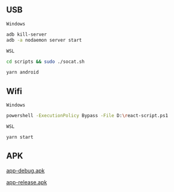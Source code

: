 ## USB
`Windows`
```bash
adb kill-server
adb -a nodaemon server start
```
`WSL`
```bash
cd scripts && sudo ./socat.sh
```
```bash
yarn android
```

## Wifi
`Windows`
```bash
powershell -ExecutionPolicy Bypass -File D:\react-script.ps1
```
`WSL`
```bash
yarn start
```

## APK
[app-debug.apk](./android/app/build/outputs/apk/debug/app-debug.apk)

[app-release.apk](./android/app/build/outputs/apk/release/app-release.apk)